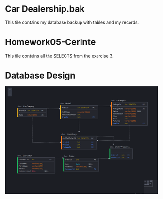 <h1>Car Dealership.bak</h1>
This file contains my database backup with tables and my records.
<br/>
<h1>Homework05-Cerinte</h1>
This file contains all the SELECTS from the exercise 3.
<br/>
<h1>Database Design</h1>

![Design](https://github.com/SnakeBiit/Teme_CegekaAcademy/blob/master/Homework05/DatabaseDesign.PNG?raw=true?raw=true)

